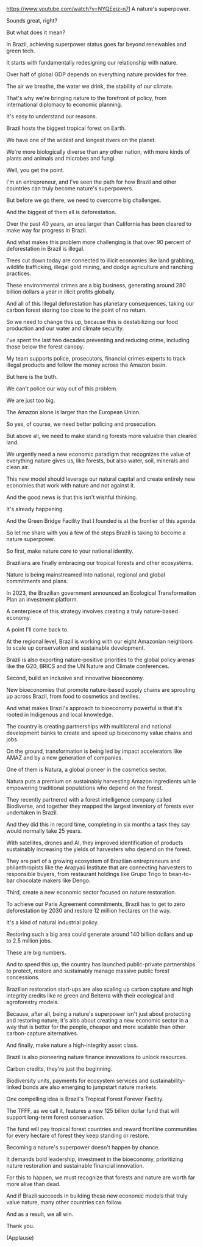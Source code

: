 https://www.youtube.com/watch?v=NYQEeiz-n7I A nature's superpower.

Sounds great, right?

But what does it mean?

In Brazil, achieving superpower status goes far beyond renewables and green tech.

It starts with fundamentally redesigning our relationship with nature.

Over half of global GDP depends on everything nature provides for free.

The air we breathe, the water we drink, the stability of our climate.

That's why we're bringing nature to the forefront of policy, from international diplomacy to economic planning.

It's easy to understand our reasons.

Brazil hosts the biggest tropical forest on Earth.

We have one of the widest and longest rivers on the planet.

We're more biologically diverse than any other nation, with more kinds of plants and animals and microbes and fungi.

Well, you get the point.

I'm an entrepreneur, and I've seen the path for how Brazil and other countries can truly become nature's superpowers.

But before we go there, we need to overcome big challenges.

And the biggest of them all is deforestation.

Over the past 40 years, an area larger than California has been cleared to make way for progress in Brazil.

And what makes this problem more challenging is that over 90 percent of deforestation in Brazil is illegal.

Trees cut down today are connected to illicit economies like land grabbing, wildlife trafficking, illegal gold mining, and dodge agriculture and ranching practices.

These environmental crimes are a big business, generating around 280 billion dollars a year in illicit profits globally.

And all of this illegal deforestation has planetary consequences, taking our carbon forest storing too close to the point of no return.

So we need to change this up, because this is destabilizing our food production and our water and climate security.

I've spent the last two decades preventing and reducing crime, including those below the forest canopy.

My team supports police, prosecutors, financial crimes experts to track illegal products and follow the money across the Amazon basin.

But here is the truth.

We can't police our way out of this problem.

We are just too big.

The Amazon alone is larger than the European Union.

So yes, of course, we need better policing and prosecution.

But above all, we need to make standing forests more valuable than cleared land.

We urgently need a new economic paradigm that recognizes the value of everything nature gives us, like forests, but also water, soil, minerals and clean air.

This new model should leverage our natural capital and create entirely new economies that work with nature and not against it.

And the good news is that this isn't wishful thinking.

It's already happening.

And the Green Bridge Facility that I founded is at the frontier of this agenda.

So let me share with you a few of the steps Brazil is taking to become a nature superpower.

So first, make nature core to your national identity.

Brazilians are finally embracing our tropical forests and other ecosystems.

Nature is being mainstreamed into national, regional and global commitments and plans.

In 2023, the Brazilian government announced an Ecological Transformation Plan an investment platform.

A centerpiece of this strategy involves creating a truly nature-based economy.

A point I'll come back to.

At the regional level, Brazil is working with our eight Amazonian neighbors to scale up conservation and sustainable development.

Brazil is also exporting nature-positive priorities to the global policy arenas like the G20, BRICS and the UN Nature and Climate conferences.

Second, build an inclusive and innovative bioeconomy.

New bioeconomies that promote nature-based supply chains are sprouting up across Brazil, from food to cosmetics and textiles.

And what makes Brazil's approach to bioeconomy powerful is that it's rooted in Indigenous and local knowledge.

The country is creating partnerships with multilateral and national development banks to create and speed up bioeconomy value chains and jobs.

On the ground, transformation is being led by impact accelerators like AMAZ and by a new generation of companies.

One of them is Natura, a global pioneer in the cosmetics sector.

Natura puts a premium on sustainably harvesting Amazon ingredients while empowering traditional populations who depend on the forest.

They recently partnered with a forest intelligence company called Biodiverse, and together they mapped the largest inventory of forests ever undertaken in Brazil.

And they did this in record time, completing in six months a task they say would normally take 25 years.

With satellites, drones and AI, they improved identification of products sustainably increasing the yields of harvesters who depend on the forest.

They are part of a growing ecosystem of Brazilian entrepreneurs and philanthropists like the Arapyaú Institute that are connecting harvesters to responsible buyers, from restaurant holdings like Grupo Trigo to bean-to-bar chocolate makers like Dengo.

Third, create a new economic sector focused on nature restoration.

To achieve our Paris Agreement commitments, Brazil has to get to zero deforestation by 2030 and restore 12 million hectares on the way.

It's a kind of natural industrial policy.

Restoring such a big area could generate around 140 billion dollars and up to 2.5 million jobs.

These are big numbers.

And to speed this up, the country has launched public-private partnerships to protect, restore and sustainably manage massive public forest concessions.

Brazilian restoration start-ups are also scaling up carbon capture and high integrity credits like re.green and Belterra with their ecological and agroforestry models.

Because, after all, being a nature's superpower isn't just about protecting and restoring nature, it's also about creating a new economic sector in a way that is better for the people, cheaper and more scalable than other carbon-capture alternatives.

And finally, make nature a high-integrity asset class.

Brazil is also pioneering nature finance innovations to unlock resources.

Carbon credits, they're just the beginning.

Biodiversity units, payments for ecosystem services and sustainability-linked bonds are also emerging to jumpstart nature markets.

One compelling idea is Brazil's Tropical Forest Forever Facility.

The TFFF, as we call it, features a new 125 billion dollar fund that will support long-term forest conservation.

The fund will pay tropical forest countries and reward frontline communities for every hectare of forest they keep standing or restore.

Becoming a nature's superpower doesn't happen by chance.

It demands bold leadership, investment in the bioeconomy, prioritizing nature restoration and sustainable financial innovation.

For this to happen, we must recognize that forests and nature are worth far more alive than dead.

And if Brazil succeeds in building these new economic models that truly value nature, many other countries can follow.

And as a result, we all win.

Thank you.

(Applause)